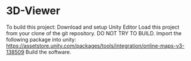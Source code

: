 # 3D-Viewer
To build this project:
Download and setup Unity Editor
Load this project from your clone of the git repository. DO NOT TRY TO BUILD.
Import the following package into unity:
https://assetstore.unity.com/packages/tools/integration/online-maps-v3-138509
Build the software.
